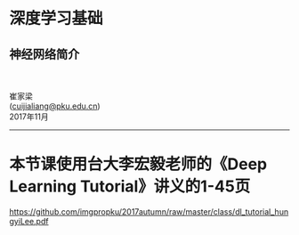 <!-- page_number: true -->
<!--$theme: gaia-->

　
# 深度学习基础
## 神经网络简介
<br/><br/>
崔家梁  
(cuijialiang@pku.edu.cn)  
2017年11月

---
# 本节课使用台大李宏毅老师的《Deep Learning Tutorial》讲义的1-45页
https://github.com/imgpropku/2017autumn/raw/master/class/dl_tutorial_hungyiLee.pdf